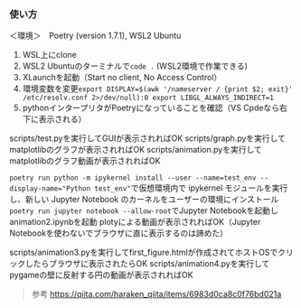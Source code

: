 ### 使い方
＜環境＞　Poetry (version 1.7.1), WSL2 Ubuntu

1. WSL上にclone
1. WSL2 Ubuntuのターミナルで`code .` (WSL2環境で作業できる)
1. XLaunchを起動（Start no client, No Access Control）
1. 環境変数を変更`export DISPLAY=$(awk '/nameserver / {print $2; exit}' /etc/resolv.conf 2>/dev/null):0 export LIBGL_ALWAYS_INDIRECT=1`
1. pythonインタープリタがPoetryになっていることを確認（VS Cpdeなら右下に表示される）

scripts/test.pyを実行してGUIが表示されればOK
scripts/graph.pyを実行してmatplotlibのグラフが表示されればOK
scripts/animation.pyを実行してmatplotlibのグラフ動画が表示されればOK

`poetry run python -m ipykernel install --user --name=test_env --display-name="Python test_env"`で仮想環境内で ipykernel モジュールを実行し、新しい Jupyter Notebook のカーネルをユーザーの環境にインストール
`poetry run jupyter notebook --allow-root`でJupyter Notebookを起動しanimation2.ipynbを起動
plotyによる動画が表示されればOK（Jupyter Notebookを使わないでブラウザに直に表示するのは諦めた）

scripts/animation3.pyを実行してfirst_figure.htmlが作成されてホストOSでクリックしたらブラウザに表示されたらOK
scripts/animation4.pyを実行してpygameの壁に反射する円の動画が表示されればOK


> 参考
> https://qiita.com/haraken_qiita/items/6983d0ca8c0f76bd021a
